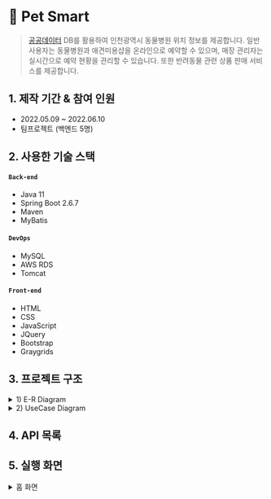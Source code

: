 # :pushpin: Pet Smart

> [공공데이터](https://www.data.go.kr/tcs/dss/selectApiDataDetailView.do?publicDataPk=15096453)
> DB를 활용하여 인천광역시 동물병원 위치 정보를 제공합니다.
> 일반 사용자는 동물병원과 애견미용샵을 온라인으로 예약할 수 있으며, 매장 관리자는 실시간으로 예약 현황을 관리할 수 있습니다.
> 또한 반려동물 관련 상품 판매 서비스를 제공합니다.

## 1. 제작 기간 & 참여 인원

- 2022.05.09 ~ 2022.06.10
- 팀프로젝트 (백엔드 5명)
  </br>

## 2. 사용한 기술 스택

#### `Back-end`

- Java 11
- Spring Boot 2.6.7
- Maven
- MyBatis

#### `DevOps`

- MySQL
- AWS RDS
- Tomcat

#### `Front-end`

- HTML
- CSS
- JavaScript
- JQuery
- Bootstrap
- Graygrids
  </br>

## 3. 프로젝트 구조

<details>
  <summary>1) E-R Diagram</summary>
  ![ERD](https://user-images.githubusercontent.com/96342941/209979990-d352569f-b971-4990-88cc-c2a89abeb659.png)
</details>

<details>
  <summary>2) UseCase Diagram</summary>
  ![usecase](https://user-images.githubusercontent.com/96342941/209980338-b483cf3c-837d-4d88-85d9-a27f57bcc055.png)
</details>

[//]: # (<details>)

[//]: # (  <summary>3&#41; 프로젝트 패키지 구조</summary>)

[//]: # (</details>)

## 4. API 목록

## 5. 실행 화면

<details>
  <summary>홈 화면</summary>
  <img width="1439" alt="스크린샷 2022-12-29 오후 7 00 55" src="https://user-images.githubusercontent.com/96342941/209935978-7b2cf651-f3fe-4632-96ab-a9ea1e305880.png">
</details>

